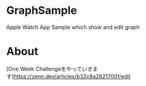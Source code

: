 # GraphSample
Apple Watch App Sample which show and edit graph

# About
[One Week Challengeをやっていきます]https://zenn.dev/articles/b32c8a2621700f/edit
